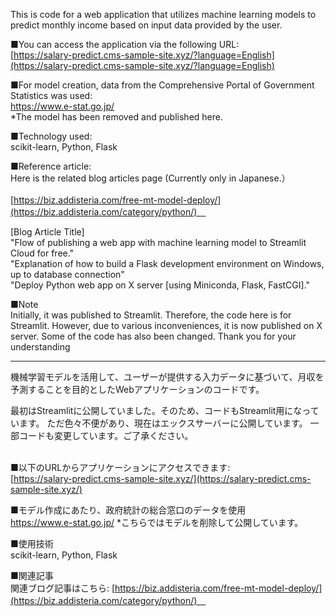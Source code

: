 This is code for a web application that utilizes machine learning models to predict monthly income based on input data provided by the user.

■You can access the application via the following URL:<br>
[https://salary-predict.cms-sample-site.xyz/?language=English](https://salary-predict.cms-sample-site.xyz/?language=English)

■For model creation, data from the Comprehensive Portal of Government Statistics was used:<br>
https://www.e-stat.go.jp/<br>
*The model has been removed and published here.

■Technology used:<br>
 scikit-learn, Python, Flask<br>

■Reference article:<br>
Here is the related blog articles page (Currently only in Japanese.）<br><br>
[https://biz.addisteria.com/free-mt-model-deploy/](https://biz.addisteria.com/category/python/)　<br>

[Blog Article Title]<br>
"Flow of publishing a web app with machine learning model to Streamlit Cloud for free."<br>
"Explanation of how to build a Flask development environment on Windows, up to database connection"<br>
"Deploy Python web app on X server [using Miniconda, Flask, FastCGI]."<br>

■Note<br>
Initially, it was published to Streamlit. Therefore, the code here is for Streamlit.
However, due to various inconveniences, it is now published on X server.
Some of the code has also been changed. Thank you for your understanding

<hr>

機械学習モデルを活用して、ユーザーが提供する入力データに基づいて、月収を予測することを目的としたWebアプリケーションのコードです。

最初はStreamlitに公開していました。そのため、コードもStreamlit用になっています。
ただ色々不便があり、現在はエックスサーバーに公開しています。
一部コードも変更しています。ご了承ください。
<br><br>

■以下のURLからアプリケーションにアクセスできます: <br>
[https://salary-predict.cms-sample-site.xyz/](https://salary-predict.cms-sample-site.xyz/)

■モデル作成にあたり、政府統計の総合窓口のデータを使用<br>
https://www.e-stat.go.jp/
*こちらではモデルを削除して公開しています。

■使用技術<br>
 scikit-learn, Python, Flask<br>

■関連記事<br>
関連ブログ記事はこちら: 
[https://biz.addisteria.com/free-mt-model-deploy/](https://biz.addisteria.com/category/python/)　<br>


